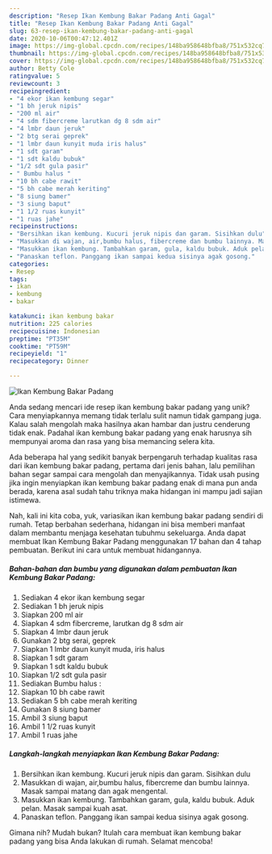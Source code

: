 ```yaml
---
description: "Resep Ikan Kembung Bakar Padang Anti Gagal"
title: "Resep Ikan Kembung Bakar Padang Anti Gagal"
slug: 63-resep-ikan-kembung-bakar-padang-anti-gagal
date: 2020-10-06T00:47:12.401Z
image: https://img-global.cpcdn.com/recipes/148ba958648bfba8/751x532cq70/ikan-kembung-bakar-padang-foto-resep-utama.jpg
thumbnail: https://img-global.cpcdn.com/recipes/148ba958648bfba8/751x532cq70/ikan-kembung-bakar-padang-foto-resep-utama.jpg
cover: https://img-global.cpcdn.com/recipes/148ba958648bfba8/751x532cq70/ikan-kembung-bakar-padang-foto-resep-utama.jpg
author: Betty Cole
ratingvalue: 5
reviewcount: 3
recipeingredient:
- "4 ekor ikan kembung segar"
- "1 bh jeruk nipis"
- "200 ml air"
- "4 sdm fibercreme larutkan dg 8 sdm air"
- "4 lmbr daun jeruk"
- "2 btg serai geprek"
- "1 lmbr daun kunyit muda iris halus"
- "1 sdt garam"
- "1 sdt kaldu bubuk"
- "1/2 sdt gula pasir"
- " Bumbu halus "
- "10 bh cabe rawit"
- "5 bh cabe merah keriting"
- "8 siung bamer"
- "3 siung baput"
- "1 1/2 ruas kunyit"
- "1 ruas jahe"
recipeinstructions:
- "Bersihkan ikan kembung. Kucuri jeruk nipis dan garam. Sisihkan dulu"
- "Masukkan di wajan, air,bumbu halus, fibercreme dan bumbu lainnya. Masak sampai matang dan agak mengental."
- "Masukkan ikan kembung. Tambahkan garam, gula, kaldu bubuk. Aduk pelan. Masak sampai kuah asat."
- "Panaskan teflon. Panggang ikan sampai kedua sisinya agak gosong."
categories:
- Resep
tags:
- ikan
- kembung
- bakar

katakunci: ikan kembung bakar 
nutrition: 225 calories
recipecuisine: Indonesian
preptime: "PT35M"
cooktime: "PT59M"
recipeyield: "1"
recipecategory: Dinner

---
```



![Ikan Kembung Bakar Padang](https://img-global.cpcdn.com/recipes/148ba958648bfba8/751x532cq70/ikan-kembung-bakar-padang-foto-resep-utama.jpg)

Anda sedang mencari ide resep ikan kembung bakar padang yang unik? Cara menyiapkannya memang tidak terlalu sulit namun tidak gampang juga. Kalau salah mengolah maka hasilnya akan hambar dan justru cenderung tidak enak. Padahal ikan kembung bakar padang yang enak harusnya sih mempunyai aroma dan rasa yang bisa memancing selera kita.



Ada beberapa hal yang sedikit banyak berpengaruh terhadap kualitas rasa dari ikan kembung bakar padang, pertama dari jenis bahan, lalu pemilihan bahan segar sampai cara mengolah dan menyajikannya. Tidak usah pusing jika ingin menyiapkan ikan kembung bakar padang enak di mana pun anda berada, karena asal sudah tahu triknya maka hidangan ini mampu jadi sajian istimewa.


Nah, kali ini kita coba, yuk, variasikan ikan kembung bakar padang sendiri di rumah. Tetap berbahan sederhana, hidangan ini bisa memberi manfaat dalam membantu menjaga kesehatan tubuhmu sekeluarga. Anda dapat membuat Ikan Kembung Bakar Padang menggunakan 17 bahan dan 4 tahap pembuatan. Berikut ini cara untuk membuat hidangannya.

<!--inarticleads1-->

##### Bahan-bahan dan bumbu yang digunakan dalam pembuatan Ikan Kembung Bakar Padang:

1. Sediakan 4 ekor ikan kembung segar
1. Sediakan 1 bh jeruk nipis
1. Siapkan 200 ml air
1. Siapkan 4 sdm fibercreme, larutkan dg 8 sdm air
1. Siapkan 4 lmbr daun jeruk
1. Gunakan 2 btg serai, geprek
1. Siapkan 1 lmbr daun kunyit muda, iris halus
1. Siapkan 1 sdt garam
1. Siapkan 1 sdt kaldu bubuk
1. Siapkan 1/2 sdt gula pasir
1. Sediakan  Bumbu halus :
1. Siapkan 10 bh cabe rawit
1. Sediakan 5 bh cabe merah keriting
1. Gunakan 8 siung bamer
1. Ambil 3 siung baput
1. Ambil 1 1/2 ruas kunyit
1. Ambil 1 ruas jahe




<!--inarticleads2-->

##### Langkah-langkah menyiapkan Ikan Kembung Bakar Padang:

1. Bersihkan ikan kembung. Kucuri jeruk nipis dan garam. Sisihkan dulu
1. Masukkan di wajan, air,bumbu halus, fibercreme dan bumbu lainnya. Masak sampai matang dan agak mengental.
1. Masukkan ikan kembung. Tambahkan garam, gula, kaldu bubuk. Aduk pelan. Masak sampai kuah asat.
1. Panaskan teflon. Panggang ikan sampai kedua sisinya agak gosong.




Gimana nih? Mudah bukan? Itulah cara membuat ikan kembung bakar padang yang bisa Anda lakukan di rumah. Selamat mencoba!
